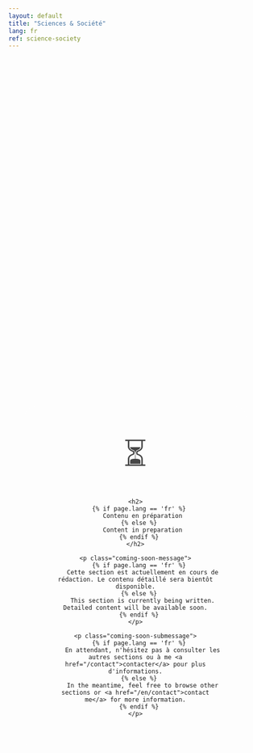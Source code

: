```yaml
---
layout: default
title: "Sciences & Société"
lang: fr                  
ref: science-society
---
```


<div class="coming-soon-container">
  <div class="coming-soon-content">
    <div class="coming-soon-icon">⏳</div>
    
    <h2>
      {% if page.lang == 'fr' %}
        Contenu en préparation
      {% else %}
        Content in preparation
      {% endif %}
    </h2>
    
    <p class="coming-soon-message">
      {% if page.lang == 'fr' %}
        Cette section est actuellement en cours de rédaction. Le contenu détaillé sera bientôt disponible.
      {% else %}
        This section is currently being written. Detailed content will be available soon.
      {% endif %}
    </p>
    
    <p class="coming-soon-submessage">
      {% if page.lang == 'fr' %}
        En attendant, n'hésitez pas à consulter les autres sections ou à me <a href="/contact">contacter</a> pour plus d'informations.
      {% else %}
        In the meantime, feel free to browse other sections or <a href="/en/contact">contact me</a> for more information.
      {% endif %}
    </p>
  </div>
</div>

<style>
.coming-soon-container {
  display: flex;
  justify-content: center;
  align-items: center;
  min-height: 50vh;
  text-align: center;
  padding: 2rem;
}

.coming-soon-content {
  max-width: 600px;
  padding: 3rem;
  background: rgba(255, 255, 255, 0.05);
  border-radius: 20px;
  border: 1px solid rgba(255, 255, 255, 0.1);
}

.coming-soon-icon {
  font-size: 4rem;
  margin-bottom: 1.5rem;
  opacity: 0.8;
}

.coming-soon-content h2 {
  color: #3498db;
  margin-bottom: 1.5rem;
  font-size: 2rem;
}

.coming-soon-message {
  font-size: 1.1rem;
  margin-bottom: 1rem;
  line-height: 1.6;
}

.coming-soon-submessage {
  font-size: 0.9rem;
  opacity: 0.8;
  line-height: 1.5;
}

.coming-soon-submessage a {
  color: #3498db;
  text-decoration: none;
}

.coming-soon-submessage a:hover {
  text-decoration: underline;
}

@media (max-width: 768px) {
  .coming-soon-content {
    padding: 2rem;
  }
  
  .coming-soon-icon {
    font-size: 3rem;
  }
  
  .coming-soon-content h2 {
    font-size: 1.5rem;
  }
}
</style>
